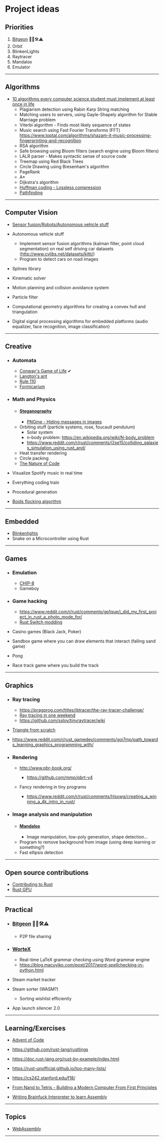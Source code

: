 # Project ideas

## Priorities
1. [Bitgeon](https://github.com/LeCyberDucky/bitgeon) 👷‍♂️🛠⚠
2. Orbit
3. BlinkenLights
4. Raytracer
5. Mandalox
6. Emulator

---
## Algorithms

- [10 algorithms every computer science student must implement at least once in life](https://www.reddit.com/r/compsci/comments/fuaudc/10_algorithms_every_computer_science_student_must/)
  - Plagiarism detection using Rabin Karp String matching
  - Matching users to servers, using Gayle-Shapely algorithm for Stable Marriage problem
  - Viterbi algorithm - Finds most likely sequence of states 
  - Music search using Fast Fourier Transforms (FFT) https://www.toptal.com/algorithms/shazam-it-music-processing-fingerprinting-and-recognition
  - RSA algorithm 
  - Safe browsing using Bloom filters (search engine using Bloom filters)
  - LALR parser - Makes syntactic sense of source code
  - Treemap using Red Black Trees
  - Circle Drawing using Bresenham's algorithm 
  - PageRank
  - A*
  - Dijkstra's algorithm 
  - [Huffman coding - Lossless compression](https://en.wikipedia.org/wiki/Huffman_coding)
  - [Pathfinding](http://theory.stanford.edu/~amitp/GameProgramming/)

---
## Computer Vision

- [Sensor fusion/Robots/Autonomous vehicle stuff](https://www.reddit.com/r/cpp/comments/huh7d2/advanced_cc_side_projects/) 

- Autonomous vehicle stuff 
  - Implement sensor fusion algorithms (kalman filter, point cloud segmentation) on real self driving car datasets (http://www.cvlibs.net/datasets/kitti/) 
  - Program to detect cars on road images 

- Splines library
- Kinematic solver
- Motion planning and collision avoidance system

- Particle filter 
- Computational geometry algorithms for creating a convex hull and triangulation 
- Digital signal processing algorithms for embedded platforms (audio equalizer, face recognition, image classification) 


---
## Creative

- ### Automata 
  - [Conway's Game of Life](https://github.com/LeCyberDucky/conway) ✔
  - [Langton's ant](https://en.wikipedia.org/wiki/Langton%27s_ant#Extension_to_multiple_colors)
  - [Rule 110](https://en.wikipedia.org/wiki/Rule_110)
  - [Formicarium](https://gliderkite.github.io/posts/formicarium/)

- ### Math and Physics
  - #### [Steganography](https://en.wikipedia.org/wiki/Steganography)
    - [PNGme - Hiding messages in images](https://picklenerd.github.io/pngme_book/introduction.html)
  - Orbiting stuff (particle systems, rose, foucault pendulum)
    - Solar system
    - n-body problem: https://en.wikipedia.org/wiki/N-body_problem
    - https://www.reddit.com/r/rust/comments/j2se15/colliding_galaxies_simulation_using_rust_and/
  - Heat transfer rendering
  - Circle packing
  - [The Nature of Code](https://natureofcode.com/)

- Visualize Spotify music in real time
- Everything coding train
- Procedural generation
- [Boids flocking algorithm](https://www.reddit.com/r/rust/comments/gsldbi/3d_boids_swimming_along_in_perfect_harmony/)

---
## Embedded

- [Blinkenlights](https://github.com/LeCyberDucky/Blinkenlights)
- Snake on a Microcontroller using Rust

---
## Games

- ### Emulation
  - [CHIP-8](https://www.reddit.com/r/rust/comments/glczk5/projects_to_do_after_rust_book/fqxi62n/)
  - Gameboy
  
- ### Game hacking
  - https://www.reddit.com/r/rust/comments/gp1que/i_did_my_first_project_in_rust_a_photo_mode_for/
  - [Rust Switch modding](https://jam1.re/blog/rust-for-game-modding)

- Casino games (Black Jack, Poker)
- Sandbox game where you can draw elements that interact (falling sand game)
- Pong
- Race track game where you build the track 

---
## Graphics

- ### Ray tracing
  - https://pragprog.com/titles/jbtracer/the-ray-tracer-challenge/
  - [Ray tracing in one weekend](https://raytracing.github.io/)
  - https://github.com/ssloy/tinyraytracer/wiki

- [Triangle from scratch](https://rust-tutorials.github.io/triangle-from-scratch/)
- https://www.reddit.com/r/rust_gamedev/comments/goi7mp/path_towards_learning_graphics_programming_with/

- ### Rendering
  - http://www.pbr-book.org/ 
    - https://github.com/mmp/pbrt-v4

  - Fancy rendering in tiny programs 
    - https://www.reddit.com/r/rust/comments/hlsxwg/creating_a_winning_a_4k_intro_in_rust/

- ### Image analysis and manipulation
  - #### [Mandalox](https://github.com/LeCyberDucky/mandalox)
    - Image manipulation, low-poly generation, shape detection...
  - Program to remove background from image (using deep learning or something?)
  - Fast ellipsis detection

---
## Open source contributions

- [Contributing to Rust](https://www.reddit.com/r/rust/comments/gr1oel/contributing_to_rust/)
- [Rust GPU](https://github.com/EmbarkStudios/rust-gpu)

---
## Practical

- ### [Bitgeon](https://github.com/LeCyberDucky/bitgeon) 👷‍♂️🛠⚠
  - P2P file sharing

- ### [WorteX](https://github.com/LeCyberDucky/WorteX) 
  - Real-time LaTeX grammar checking using Word grammar engine
  - https://blog.macuyiko.com/post/2017/word-spellchecking-in-python.html

- Steam market tracker
- Steam sorter (WASM?)
  - Sorting wishlist efficiently
- App launch silencer 2.0

---
## Learning/Exercises

- [Advent of Code](https://adventofcode.com/)

- https://github.com/rust-lang/rustlings
- https://doc.rust-lang.org/rust-by-example/index.html
- https://rust-unofficial.github.io/too-many-lists/
- https://cs242.stanford.edu/f18/

- [From Nand to Tetris - Building a Modern Computer From First Principles](https://www.nand2tetris.org/)

- [Writing Brainfuck Interpreter to learn Assembly](https://github.com/pretzelhammer/rust-blog/blob/master/posts/too-many-brainfuck-compilers.md)
 
---
## Topics

- [WebAssembly](https://rustwasm.github.io/docs/book/)
---